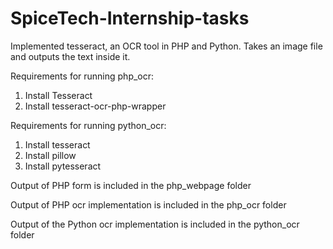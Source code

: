 # SpiceTech-Internship-tasks
Implemented tesseract, an OCR tool in PHP and Python. Takes an image file and outputs the text inside it.


Requirements for running php_ocr:

1. Install Tesseract
2. Install tesseract-ocr-php-wrapper

Requirements for running python_ocr:

1. Install tesseract
2. Install pillow
3. Install pytesseract


Output of PHP form is included in the php_webpage folder

Output of PHP ocr implementation is included in the php_ocr folder

Output of the Python ocr implementation is included in the python_ocr folder
